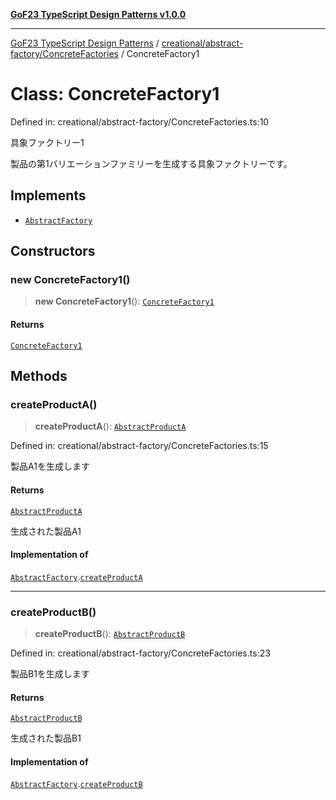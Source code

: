 [**GoF23 TypeScript Design Patterns v1.0.0**](../../../../README.md)

***

[GoF23 TypeScript Design Patterns](../../../../README.md) / [creational/abstract-factory/ConcreteFactories](../README.md) / ConcreteFactory1

# Class: ConcreteFactory1

Defined in: creational/abstract-factory/ConcreteFactories.ts:10

具象ファクトリー1

製品の第1バリエーションファミリーを生成する具象ファクトリーです。

## Implements

- [`AbstractFactory`](../../AbstractFactory/interfaces/AbstractFactory.md)

## Constructors

### new ConcreteFactory1()

> **new ConcreteFactory1**(): [`ConcreteFactory1`](ConcreteFactory1.md)

#### Returns

[`ConcreteFactory1`](ConcreteFactory1.md)

## Methods

### createProductA()

> **createProductA**(): [`AbstractProductA`](../../AbstractProducts/interfaces/AbstractProductA.md)

Defined in: creational/abstract-factory/ConcreteFactories.ts:15

製品A1を生成します

#### Returns

[`AbstractProductA`](../../AbstractProducts/interfaces/AbstractProductA.md)

生成された製品A1

#### Implementation of

[`AbstractFactory`](../../AbstractFactory/interfaces/AbstractFactory.md).[`createProductA`](../../AbstractFactory/interfaces/AbstractFactory.md#createproducta)

***

### createProductB()

> **createProductB**(): [`AbstractProductB`](../../AbstractProducts/interfaces/AbstractProductB.md)

Defined in: creational/abstract-factory/ConcreteFactories.ts:23

製品B1を生成します

#### Returns

[`AbstractProductB`](../../AbstractProducts/interfaces/AbstractProductB.md)

生成された製品B1

#### Implementation of

[`AbstractFactory`](../../AbstractFactory/interfaces/AbstractFactory.md).[`createProductB`](../../AbstractFactory/interfaces/AbstractFactory.md#createproductb)
